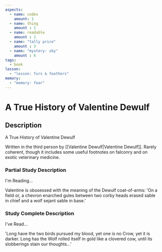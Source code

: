 ```yaml
---
aspects: 
  - name: codex
    amount: 1
  - name: thing
    amount : 1
  - name: readable
    amount : 1
  - name: "tally price"
    amount : 3
  - name: "mystery: sky"
    amount : 6
tags:
  - book
lesson:
  - "lesson: furs & feathers"
memory:
  - "memory: fear"
---
```


# A True History of Valentine Dewulf

## Description
A True History of Valentine Dewulf

Written in the third person by [[Valentine Dewulf|Valentine Dewulf]]. Rarely coherent, though it includes some useful footnotes on falconry and on exotic veterinary medicine.
### Partial Study Description
I'm Reading...

Valentine is obssessed with the meaning of the Dewulf coat-of-arms: 'On a field or, a chevron enarched gules between two corby heads erased sable in chief and a wolf sejant sable in base.'
### Study Complete Description
I've Read...

'Long have the two birds pursued my blood, yet one is no Crow, yet it is darker. Long has the Wolf rolled itself in gold like a clovered cow, until its slobberings stain our thoughts…'